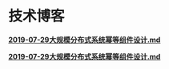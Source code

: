 # 技术博客

[**2019-07-29大规模分布式系统幂等组件设计.md**](https://github.com/zhizus/share/blob/master/2019-07-29%E5%A4%A7%E8%A7%84%E6%A8%A1%E5%88%86%E5%B8%83%E5%BC%8F%E7%B3%BB%E7%BB%9F%E5%B9%82%E7%AD%89%E7%BB%84%E4%BB%B6%E8%AE%BE%E8%AE%A1.md)

[**2019-07-29大规模分布式系统幂等组件设计.md**](https://github.com/zhizus/share/blob/master/2019-8-2%20%E9%AB%98%E5%8F%AF%E7%94%A8%E6%9E%B6%E6%9E%84%E5%AE%9E%E8%B7%B5%E5%88%86%E4%BA%AB.md)

